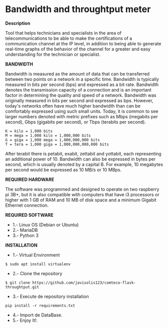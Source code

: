 # Bandwidth and throughtput meter


**Description**

Tool that helps technicians and specialists in the area of telecommunications to be able to make the certifications of a communication 
channel at the IP level, in addition to being able to generate real-time graphs of the behavior of the channel for a greater and easy 
understanding for the technician or specialist.

**BANDWIDTH**

Bandwidth is measured as the amount of data that can be transferred between two points on a network in a specific
time. Bandwidth is typically measured in bits per second (bps) and expressed as a bit rate.
Bandwidth denotes the transmission capacity of a connection and is an important factor in determining the 
quality and speed of a network.
Bandwidth was originally measured in bits per second and expressed as bps. However, today's networks often 
have much higher bandwidth than can be comfortably expressed using such small units. Today, it is common to 
see larger numbers denoted with metric prefixes such as Mbps (megabits per second), Gbps (gigabits per second),
or Tbps (terabits per second).

```
K = kilo = 1,000 bits
M = mega = 1,000 kilo = 1,000,000 bits
G = giga = 1,000 mega = 1,000,000,000 bits
T = tera = 1,000 giga = 1,000,000,000,000 bits
```
After terabit there is petabit, exabit, zettabit and yottabit, each representing an additional power of 10.
Bandwidth can also be expressed in bytes per second, which is usually denoted by a capital B. For example, 
10 megabytes per second would be expressed as 10 MB/s or 10 MBps.

**REQUIRED HARDWARE**

The software was programmed and designed to operate on two raspberry pi 3B+, but it is also 
compatible with computers that have i3 processors or higher with 1 GB of RAM and 10 MB of disk 
space and a minimum Gigabit Ethernet connection.

**REQUIRED SOFTWARE**

* 1.- Linux OS (Debian or Ubuntu)
* 2.- MariaDB
* 3.- Python 3

**INSTALLATION**

* 1.- Virtual Environment
```
$ sudo apt install virtualenv
```
* 2.- Clone the repository
```
$ git clone https://github.com/javisolis123/comteco-flask-throughtput.git
```
* 3.- Execute de repository installation
```
pip install -r requirements.txt
```
* 4.- Import de DataBase.
* 5.- Enjoy It!.



